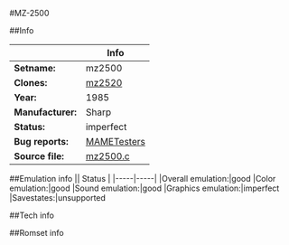 #MZ-2500

##Info

||Info|
|-----|-----|
|**Setname:**|mz2500
|**Clones:**|[mz2520](mz2520.md)
|**Year:**|1985
|**Manufacturer:**|Sharp
|**Status:**|imperfect
|**Bug reports:**|[MAMETesters](http://mametesters.org/view_all_set.php?type=1&temporary=y&search=mz2500.c)
|**Source file:**|[mz2500.c](https://github.com/mamedev/mame/blob/master/src/mess/drivers/mz2500.c)

##Emulation info
|| Status |
|-----|-----|
|Overall emulation:|good
|Color emulation:|good
|Sound emulation:|good
|Graphics emulation:|imperfect
|Savestates:|unsupported

##Tech info

##Romset info

<!--- START OF EDITED COMMENT DO NOT TOUCH TEXT ABOVE-->
